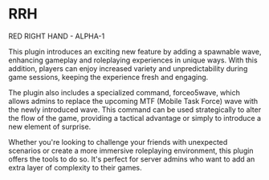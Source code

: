 # RRH
RED RIGHT HAND - ALPHA-1

This plugin introduces an exciting new feature by adding a spawnable wave, enhancing gameplay and roleplaying experiences in unique ways. With this addition, players can enjoy increased variety and unpredictability during game sessions, keeping the experience fresh and engaging.

The plugin also includes a specialized command, forceo5wave, which allows admins to replace the upcoming MTF (Mobile Task Force) wave with the newly introduced wave. This command can be used strategically to alter the flow of the game, providing a tactical advantage or simply to introduce a new element of surprise.

Whether you're looking to challenge your friends with unexpected scenarios or create a more immersive roleplaying environment, this plugin offers the tools to do so. It's perfect for server admins who want to add an extra layer of complexity to their games.
